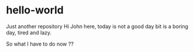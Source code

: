 # hello-world
Just another repository 
Hi John here, today is not a good day bit is a boring day, tired and lazy. 

So what I have to do now ??
